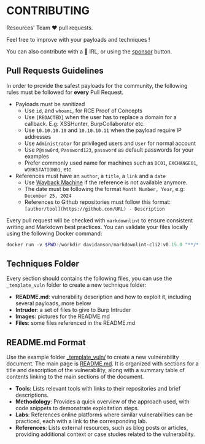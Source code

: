 # CONTRIBUTING

Resources' Team :heart: pull requests.

Feel free to improve with your payloads and techniques !

You can also contribute with a :beers: IRL, or using the [sponsor](https://github.com/sponsors/khulnasoft) button.

## Pull Requests Guidelines

In order to provide the safest payloads for the community, the following rules must be followed for **every** Pull Request.

- Payloads must be sanitized
    - Use `id`, and `whoami`, for RCE Proof of Concepts
    - Use `[REDACTED]` when the user has to replace a domain for a callback. E.g: XSSHunter, BurpCollaborator etc.
    - Use `10.10.10.10` and `10.10.10.11` when the payload require IP addresses
    - Use `Administrator` for privileged users and `User` for normal account
    - Use `P@ssw0rd`, `Password123`, `password` as default passwords for your examples
    - Prefer commonly used name for machines such as `DC01`, `EXCHANGE01`, `WORKSTATION01`, etc
- References must have an `author`, a `title`, a `link` and a `date`
    - Use [Wayback Machine](wayback.archive.org) if the reference is not available anymore.
    - The date must be following the format `Month Number, Year`, e.g: `December 25, 2024`
    - References to Github repositories must follow this format: `[author/tool](https://github.com/URL) - Description`

Every pull request will be checked with `markdownlint` to ensure consistent writing and Markdown best practices. You can validate your files locally using the following Docker command:

```ps1
docker run -v $PWD:/workdir davidanson/markdownlint-cli2:v0.15.0 "**/*.md" --config .github/.markdownlint.json --fix
```

## Techniques Folder

Every section should contains the following files, you can use the `_template_vuln` folder to create a new technique folder:

- **README.md**: vulnerability description and how to exploit it, including several payloads, more below
- **Intruder**: a set of files to give to Burp Intruder
- **Images**: pictures for the README.md
- **Files**: some files referenced in the README.md

## README.md Format

Use the example folder [_template_vuln/](https://github.com/khulnasoft/Resources/blob/master/_template_vuln/) to create a new vulnerability document. The main page is [README.md](https://github.com/khulnasoft/Resources/blob/master/_template_vuln/README.md). It is organized with sections for a title and description of the vulnerability, along with a summary table of contents linking to the main sections of the document.

- **Tools**: Lists relevant tools with links to their repositories and brief descriptions.
- **Methodology**: Provides a quick overview of the approach used, with code snippets to demonstrate exploitation steps.
- **Labs**: References online platforms where similar vulnerabilities can be practiced, each with a link to the corresponding lab.
- **References**: Lists external resources, such as blog posts or articles, providing additional context or case studies related to the vulnerability.
